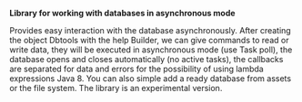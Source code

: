 **Library for working with databases in asynchronous mode**

Provides easy interaction with the database asynchronously.
After creating the object Dbtools with the help Builder,
we can give commands to read or write data,
they will be executed in asynchronous mode (use Task poll),
the database opens and closes automatically (no active tasks),
the callbacks are separated for data and errors for the possibility
of using lambda expressions Java 8.
You can also simple add a ready database from assets or the file system.
The library is an experimental version.